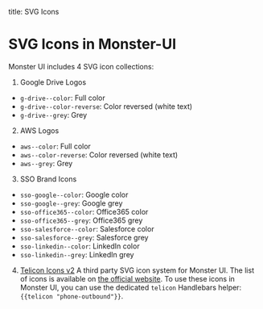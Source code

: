 title: SVG Icons

# SVG Icons in Monster-UI
Monster UI includes 4 SVG icon collections:
1. Google Drive Logos
  * `g-drive--color`: Full color
  * `g-drive--color-reverse`: Color reversed (white text)
  * `g-drive--grey`: Grey
2. AWS Logos
  * `aws--color`: Full color
  * `aws--color-reverse`: Color reversed (white text)
  * `aws--grey`: Grey
3. SSO Brand Icons
  * `sso-google--color`: Google color
  * `sso-google--grey`: Google grey
  * `sso-office365--color`: Office365 color
  * `sso-office365--grey`: Office365 grey
  * `sso-salesforce--color`: Salesforce color
  * `sso-salesforce--grey`: Salesforce grey
  * `sso-linkedin--color`: LinkedIn color
  * `sso-linkedin--grey`: LinkedIn grey
4. [Telicon Icons v2][telicon]
  A third party SVG icon system for Monster UI. The list of icons is available on [the official website][telicon2iconlist]. To use these icons in Monster UI, you can use the dedicated `telicon` Handlebars helper: `{{telicon "phone-outbound"}}`.

[telicon]: https://joshsanders.github.io/telicon/
[telicon2iconlist]: https://joshsanders.github.io/telicon/icon-sheet.html
